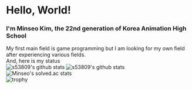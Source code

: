# Hello, World!

### I'm Minseo Kim, the 22nd generation of Korea Animation High School
My first main field is game programming but I am looking for my own field after experiencing various fields.   
And, here is my status   
![s53809's github stats](https://github-readme-stats.vercel.app/api?username=s53809&show_icons=true)
![s53809's github stats](https://github-readme-stats.vercel.app/api/top-langs/?username=s53809&show_icons=true&hide_border=true&title_color=004386&icon_color=004386&layout=compact)   
![Minseo's solved.ac stats](https://github-readme-solvedac.hyp3rflow.vercel.app/api/?handle=s53809)   
![trophy](https://github-profile-trophy.vercel.app/?username=s53809)   
